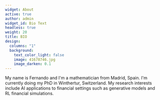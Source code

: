 ```yaml
---
widget: About
active: true
author: admin
widget_id: Bio Text
headless: true
weight: 20
title: BIO
design:
  columns: "1"
  background:
    text_color_light: false
    image: 41678746.jpg
    image_darken: 0.1
---
```

My name is Fernando and I'm a mathematician from Madrid, Spain. I'm currently doing my PhD in Winthertur, Switzerland. My research interests include AI applications to financial settings such as generative models and RL financial simulations.